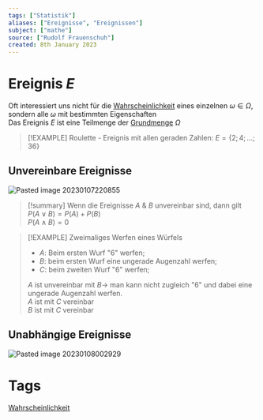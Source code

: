 ```yaml
---
tags: ["Statistik"]
aliases: ["Ereignisse", "Ereignissen"]
subject: ["mathe"]
source: ["Rudolf Frauenschuh"]
created: 8th January 2023
---
```


# Ereignis $E$

Oft interessiert uns nicht für die [Wahrscheinlichkeit](Wahrscheinlichkeit.md) eines einzelnen $\omega\in\Omega$, sondern alle $\omega$ mit bestimmten Eigenschaften  
Das Ereignis $E$ ist eine Teilmenge der [Grundmenge](Grundmenge.md) $\Omega$

>[!EXAMPLE] Roulette - Ereignis mit allen geraden Zahlen: $E=\{2;4;\dots;36\}$

## Unvereinbare Ereignisse

![Pasted image 20230107220855](Pasted%20image%2020230107220855.png)

>[!summary] Wenn die Ereignisse $A$ & $B$ unvereinbar sind, dann gilt  
>$P(A\vee B)=P(A)+P(B)$  
>$P(A\wedge B)=0$
>

> [!EXAMPLE] Zweimaliges Werfen eines Würfels
> - $A$: Beim ersten Wurf "6" werfen;
> - $B$: beim ersten Wurf eine ungerade Augenzahl werfen;
> - $C$: beim zweiten Wurf "6" werfen;
> 
> $A$ ist unvereinbar mit $B\rightarrow$ man kann nicht zugleich "6" und dabei eine ungerade Augenzahl werfen.  
> $A$ ist mit $C$ vereinbar  
> $B$ ist mit $C$ vereinbar

## Unabhängige Ereignisse

![Pasted image 20230108002929](Pasted%20image%2020230108002929.png)

# Tags

[Wahrscheinlichkeit](Wahrscheinlichkeit.md)